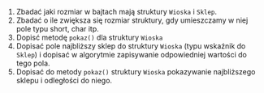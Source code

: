 1. Zbadać jaki rozmiar w bajtach mają struktury `Wioska` i `Sklep`.
2. Zbadać o ile zwiększa się rozmiar struktury, gdy umieszczamy w niej pole typu short, char itp.
3. Dopisć metodę `pokaz()` dla struktury `Wioska`
4. Dopisać pole najbliższy sklep do struktury `Wioska` (typu wskaźnik do `Sklep`) i dopisać w algorytmie zapisywanie odpowiedniej wartości do tego pola.
5. Dopisać do metody `pokaz()` struktury `Wioska` pokazywanie najbliższego sklepu i odległości do niego.